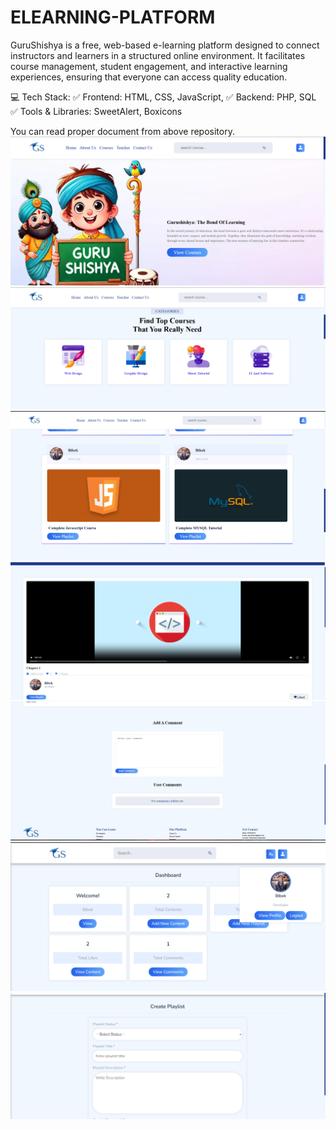 ﻿# ELEARNING-PLATFORM
GuruShishya is a free, web-based e-learning platform designed to connect instructors and learners in a structured online environment. It facilitates course management, student engagement, and interactive learning experiences, ensuring that everyone can access quality education. 

💻 Tech Stack:
✅ Frontend: HTML, CSS, JavaScript,
✅ Backend: PHP, SQL 
✅ Tools & Libraries: SweetAlert, Boxicons

You can read proper document from above repository.
![Home Page](./SCREENSHOTS/1.png)
![Categories Page](./SCREENSHOTS/2.png)
![Course Page](./SCREENSHOTS/3.png)
![Watch Video Page](./SCREENSHOTS/4.png)
![Instructor Dashboard](./SCREENSHOTS/5.png)
![Adding Playlist Page](./SCREENSHOTS/6.png)
![Instructor Profile Page](./SCREENSHOTS/7.png)

